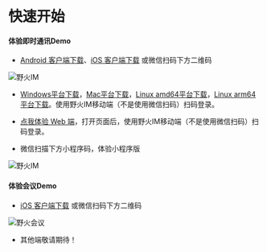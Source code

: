 # 快速开始
#### 体验即时通讯Demo

* [Android 客户端下载](http://static.wildfirechat.net/chat-release-latest.apk)、[iOS  客户端下载](itms-apps://itunes.apple.com/us/app/野火IM/id1450256455?ls=1&mt=8) 或微信扫码下方二维码

 ![野火IM](https://static.wildfirechat.net/download_qrcode.png)

* [Windows平台下载](https://static.wildfirechat.cn/wildfirechat-0.6.1-win-x64-setup.exe)，[Mac平台下载](https://static.wildfirechat.cn/wildfirechat-0.6.1-mac-universal.dmg)，[Linux amd64平台下载](http://static.wildfirechat.net/wildfirechat-0.6.1-linux-x86_64.AppImage)，[Linux arm64平台下载](http://static.wildfirechat.net/wildfirechat-0.6.1-linux-arm64.AppImage)。使用野火IM移动端（不是使用微信扫码）扫码登录。

* [点我体验 Web 端](https://web.wildfirechat.cn)，打开页面后，使用野火IM移动端（不是使用微信扫码）扫码登录。

* 微信扫描下方小程序码，体验小程序版

 ![野火IM](https://static.wildfirechat.net/wx.jpg)

#### 体验会议Demo
* [iOS  客户端下载](itms-apps://itunes.apple.com/cn/app/野火会议/id1585168992?ls=1&mt=8) 或微信扫码下方二维码

 ![野火会议](https://static.wildfirechat.net/download_conference_qrcode.png)

* 其他端敬请期待！
